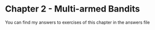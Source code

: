 # Chapter 2 - Multi-armed Bandits

You can find my answers to exercises of this chapter in the answers file
